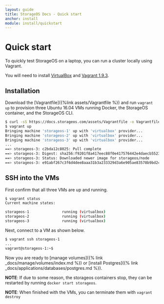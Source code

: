 ```yaml
---
layout: guide
title: StorageOS Docs - Quick start
anchor: install
module: install/quickstart
---
```


# Quick start

To quickly test StorageOS on a laptop, you can run a cluster locally using
Vagrant.

You will need to install [VirtualBox](https://www.virtualbox.org/wiki/Downloads)
and [Vagrant 1.9.3](http://vagrantup.com/downloads.html).


## Installation

Download the [Vagrantfile]({%link assets/Vagrantfile %}) and
run `vagrant up` to provision three Ubuntu 16.04 VMs running Docker, the
StorageOS container, and the StorageOS CLI.

```bash
$ curl -sS https://docs.storageos.com/assets/Vagrantfile -o Vagrantfile
$ vagrant up
Bringing machine 'storageos-1' up with 'virtualbox' provider...
Bringing machine 'storageos-2' up with 'virtualbox' provider...
Bringing machine 'storageos-3' up with 'virtualbox' provider...
...
==> storageos-3: c2bda12c8025: Pull complete
==> storageos-3: Digest: sha256:f9201f8a417eec88f0e417576442e4daecb552310f3eeda2b0676145203b1ea8
==> storageos-3: Status: Downloaded newer image for storageos/node
==> storageos-3: e91abf267c3f6d4dee8aaa31b3a233329d3a6e905ae83578b9bd2c59c32f5661
```

## SSH into the VMs

First confirm that all three VMs are up and running.

```bash
$ vagrant status
Current machine states:

storageos-1               running (virtualbox)
storageos-2               running (virtualbox)
storageos-3               running (virtualbox)
```

Next, connect to a VM as shown below.
```bash
$ vagrant ssh storageos-1
...
vagrant@storageos-1:~$
```

Now you are ready to [manage volumes]({% link _docs/manage/volumes/index.md %})
or [install Postgres]({% link _docs/applications/databases/postgres.md %}).

__NOTE__: If due to some reason, the storageos containers stop, they can be
restarted by running `docker start storageos`.

__NOTE__: When finished with the VMs, you can terminate them with `vagrant destroy`